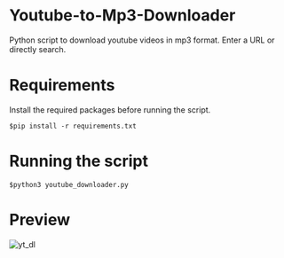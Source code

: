 # Youtube-to-Mp3-Downloader
Python script to download youtube videos in mp3 format. Enter a URL or directly search.

# Requirements
Install the required packages before running the script.

```$pip install -r requirements.txt```

# Running the script
```$python3 youtube_downloader.py ```
<br>
# Preview
![yt_dl](https://user-images.githubusercontent.com/40622675/135288591-752a3ef0-f72c-4403-a555-298dbf46e1ca.gif)
